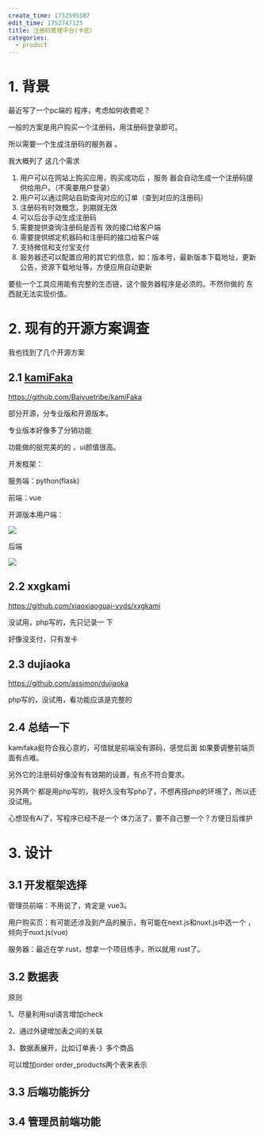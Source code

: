 ```yaml
---
create_time: 1752595587
edit_time: 1752747125
title: 注册码管理平台(卡密）
categories:
  - product
---
```



# 1. 背景

最近写了一个pc端的 程序，考虑如何收费呢？

一般的方案是用户购买一个注册码，用注册码登录即可。

所以需要一个生成注册码的服务器 。

我大概列了 这几个需求

1. 用户可以在网站上购买应用，购买成功后 ，服务 器会自动生成一个注册码提供给用户。（不需要用户登录）
2. 用户可以通过网站自助查询对应的订单（查到对应的注册码）
3. 注册码有时效概念，到期就无效
4. 可以后台手动生成注册码
5. 需要提供查询注册码是否有 效的接口给客户端
6. 需要提供绑定机器码和注册码的接口给客户端
7. 支持微信和支付宝支付
8. 服务器还可以配置应用的其它的信息，如：版本号，最新版本下载地址，更新公告，资源下载地址等，方便应用自动更新

要些一个工具应用能有完整的生态链，这个服务器程序是必须的。不然你做的 东西就无法实现价值。

# 2. 现有的开源方案调查

我也找到了几个开源方案

## 2.1 [kamiFaka](https://github.com/Baiyuetribe/kamiFaka)

https://github.com/Baiyuetribe/kamiFaka

部分开源，分专业版和开源版本。

专业版本好像多了分销功能

功能做的挺完美的的 ，ui颜值很高。

开发框架：

服务端：python(flask)

前端：vue

开源版本用户端：

<img src="/assets/LnmDbdCU6o8Uwqx732lc0wusnhh.png" src-width="1023" class="markdown-img m-auto" src-height="477" align="center"/>

后端 

<img src="/assets/KANDbvJchoCsRnx8vifcfJt5nKe.png" src-width="1815" class="markdown-img m-auto" src-height="847" align="center"/>

## 2.2 xxgkami

https://github.com/xiaoxiaoguai-yyds/xxgkami

没试用，php写的，先只记录一 下

好像没支付，只有发卡

## 2.3 dujiaoka

https://github.com/assimon/dujiaoka

php写的，没试用，看功能应该是完整的

## 2.4 总结一下

kamifaka挺符合我心意的，可惜就是前端没有源码，感觉后面 如果要调整前端页面有点难。

另外它的注册码好像没有有效期的设置，有点不符合要求。

另外两个 都是用php写的，我好久没有写php了，不想再搭php的环境了，所以还没试用。

心想现有Ai了，写程序已经不是一个 体力活了，要不自己整一个？方便日后维护

# 3. 设计

## 3.1 开发框架选择

管理员前端：不用说了，肯定是 vue3。

用户购买页：有可能还涉及到产品的展示，有可能在next.js和nuxt.js中选一个 ，倾向于nuxt.js(vue)

服务器：最近在学 rust，想拿一个项目练手，所以就用 rust了。

## 3.2 数据表

原则

1、尽量利用sql语言增加check 

2、通过外键增加表之间的关联

3、数据表展开，比如订单表-》多个商品

可以增加order order_products两个表来表示

## 3.3 后端功能拆分

## 3.4 管理员前端功能

